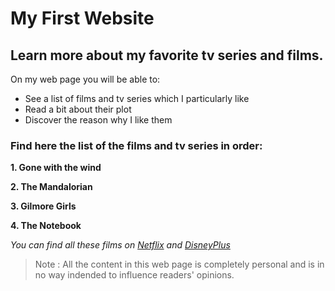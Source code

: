 # My First Website

## Learn more about my favorite tv series and films. 
On my web page you will be able to:
- See a list of films and tv series which I particularly like
- Read a bit about their plot
- Discover the reason why I like them

### Find here the list of the films and tv series in order:

**1. Gone with the wind**


**2. The Mandalorian**


**3. Gilmore Girls**


**4. The Notebook**


*You can find all these films on  [Netflix](https://www.netflix.com/fr/) and  [DisneyPlus](https://www.disneyplus.com/en-gb/select-profile/)*

> Note : All the content in this web page is completely personal and is in no way indended to influence readers' opinions.
